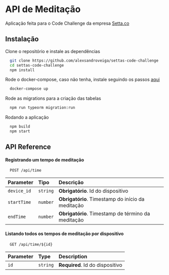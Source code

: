 
# API de Meditação

Aplicação feita para o Code Challenge da empresa [Setta.co](https://setta.co)


## Instalação

Clone o repositório e instale as dependências

```bash 
  git clone https://github.com/alexsandroveiga/settas-code-challenge
  cd settas-code-challenge
  npm install
```

Rode o docker-compose, caso não tenha, instale seguindo os passos [aqui](https://docs.docker.com/compose/install/)

```bash 
  docker-compose up
```

Rode as migrations para a criação das tabelas

```bash 
  npm run typeorm migration:run
```

Rodando a aplicação
```bash 
  npm build
  npm start
```
    
## API Reference

#### Registrando um tempo de meditação

```http
  POST /api/time
```

| Parameter   | Tipo     | Descrição                                          |
| :---------- | :------- | :------------------------------------------------- |
| `device_id` | `string` | **Obrigatório**. Id do dispositivo                 |
| `startTime` | `number` | **Obrigatório**. Timestamp do início da meditação  |
| `endTime`   | `number` | **Obrigatório**. Timestamp de término da meditação |

#### Listando todos os tempos de meditação por dispositivo

```http
  GET /api/time/${id}
```

| Parameter | Type     | Description                       |
| :-------- | :------- | :-------------------------------- |
| `id`      | `string` | **Required**. Id do dispositivo   |

  